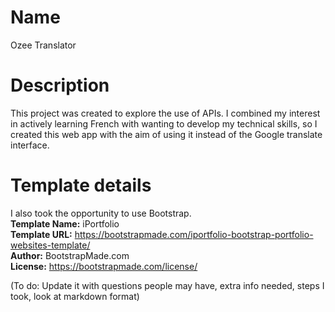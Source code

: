 # **Name**
Ozee Translator

# **Description**
This project was created to explore the use of APIs. I combined my interest in actively learning French with wanting to develop my technical skills, so I created this web app with the aim of using it instead of the Google translate interface.

# **Template details**
I also took the opportunity to use Bootstrap. </br>
**Template Name:** iPortfolio </br>
**Template URL:** https://bootstrapmade.com/iportfolio-bootstrap-portfolio-websites-template/ </br>
**Author:** BootstrapMade.com </br>
**License:** https://bootstrapmade.com/license/

(To do:
Update it with questions people may have, extra info needed, steps I took, look at markdown format)
